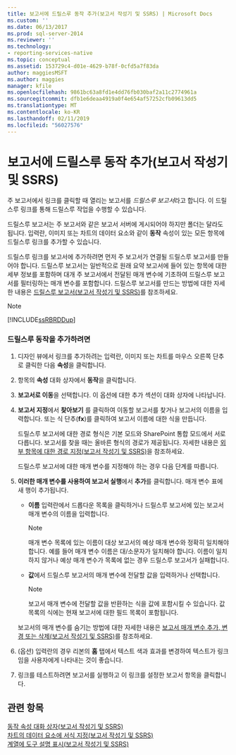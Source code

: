 ```yaml
---
title: 보고서에 드릴스루 동작 추가(보고서 작성기 및 SSRS) | Microsoft Docs
ms.custom: ''
ms.date: 06/13/2017
ms.prod: sql-server-2014
ms.reviewer: ''
ms.technology:
- reporting-services-native
ms.topic: conceptual
ms.assetid: 153729c4-d01e-4629-b78f-0cfd5a7f83da
author: maggiesMSFT
ms.author: maggies
manager: kfile
ms.openlocfilehash: 9861bc63a8fd1e4dd76fb030baf2a11c2774961a
ms.sourcegitcommit: dfb1e6deaa4919a0f4e654af57252cfb09613dd5
ms.translationtype: MT
ms.contentlocale: ko-KR
ms.lasthandoff: 02/11/2019
ms.locfileid: "56027576"
---
```

# <a name="add-a-drillthrough-action-on-a-report-report-builder-and-ssrs"></a>보고서에 드릴스루 동작 추가(보고서 작성기 및 SSRS)
  주 보고서에서 링크를 클릭할 때 열리는 보고서를 *드릴스루 보고서*라고 합니다. 이 드릴스루 링크를 통해 드릴스루 작업을 수행할 수 있습니다.  
  
 드릴스루 보고서는 주 보고서와 같은 보고서 서버에 게시되어야 하지만 폴더는 달라도 됩니다. 입력란, 이미지 또는 차트의 데이터 요소와 같이 **동작** 속성이 있는 모든 항목에 드릴스루 링크를 추가할 수 있습니다.  
  
 드릴스루 링크를 보고서에 추가하려면 먼저 주 보고서가 연결될 드릴스루 보고서를 만들어야 합니다. 드릴스루 보고서는 일반적으로 원래 요약 보고서에 들어 있는 항목에 대한 세부 정보를 포함하며 대개 주 보고서에서 전달된 매개 변수에 기초하여 드릴스루 보고서를 필터링하는 매개 변수를 포함합니다. 드릴스루 보고서를 만드는 방법에 대한 자세한 내용은 [드릴스루 보고서&#40;보고서 작성기 및 SSRS&#41;](drillthrough-reports-report-builder-and-ssrs.md)를 참조하세요.  
  
> [!NOTE]  
>  [!INCLUDE[ssRBRDDup](../../includes/ssrbrddup-md.md)]  
  
### <a name="to-add-a-drillthrough-action"></a>드릴스루 동작을 추가하려면  
  
1.  디자인 뷰에서 링크를 추가하려는 입력란, 이미지 또는 차트를 마우스 오른쪽 단추로 클릭한 다음 **속성**을 클릭합니다.  
  
2.  항목의 **속성** 대화 상자에서 **동작**을 클릭합니다.  
  
3.  **보고서로 이동**을 선택합니다. 이 옵션에 대한 추가 섹션이 대화 상자에 나타납니다.  
  
4.  **보고서 지정**에서 **찾아보기** 를 클릭하여 이동할 보고서를 찾거나 보고서의 이름을 입력합니다. 또는 식 단추(**fx**)를 클릭하여 보고서 이름에 대한 식을 만듭니다.  
  
     드릴스루 보고서에 대한 경로 형식은 기본 모드와 SharePoint 통합 모드에서 서로 다릅니다. 보고서를 찾을 때는 올바른 형식의 경로가 제공됩니다. 자세한 내용은 [외부 항목에 대한 경로 지정&#40;보고서 작성기 및 SSRS&#41;](specifying-paths-to-external-items-report-builder-and-ssrs.md)을 참조하세요.  
  
     드릴스루 보고서에 대한 매개 변수를 지정해야 하는 경우 다음 단계를 따릅니다.  
  
5.  **이러한 매개 변수를 사용하여 보고서 실행**에서 **추가**를 클릭합니다. 매개 변수 표에 새 행이 추가됩니다.  
  
    -   **이름** 입력란에서 드롭다운 목록을 클릭하거나 드릴스루 보고서에 있는 보고서 매개 변수의 이름을 입력합니다.  
  
        > [!NOTE]  
        >  매개 변수 목록에 있는 이름이 대상 보고서의 예상 매개 변수와 정확히 일치해야 합니다. 예를 들어 매개 변수 이름은 대/소문자가 일치해야 합니다. 이름이 일치하지 않거나 예상 매개 변수가 목록에 없는 경우 드릴스루 보고서가 실패합니다.  
  
    -   **값**에서 드릴스루 보고서의 매개 변수에 전달할 값을 입력하거나 선택합니다.  
  
        > [!NOTE]  
        >  보고서 매개 변수에 전달할 값을 반환하는 식을 값에 포함시킬 수 있습니다. 값 목록의 식에는 현재 보고서에 대한 필드 목록이 포함됩니다.  
  
     보고서의 매개 변수를 숨기는 방법에 대한 자세한 내용은 [보고서 매개 변수 추가, 변경 또는 삭제&#40;보고서 작성기 및 SSRS&#41;](add-change-or-delete-a-report-parameter-report-builder-and-ssrs.md)를 참조하세요.  
  
6.  (옵션) 입력란의 경우 리본의 **홈** 탭에서 텍스트 색과 효과를 변경하여 텍스트가 링크임을 사용자에게 나타내는 것이 좋습니다.  
  
7.  링크를 테스트하려면 보고서를 실행하고 이 링크를 설정한 보고서 항목을 클릭합니다.  
  
## <a name="see-also"></a>관련 항목  
 [동작 속성 대화 상자&#40;보고서 작성기 및 SSRS&#41;](../action-properties-dialog-box-report-builder-and-ssrs.md)   
 [차트의 데이터 요소에 서식 지정&#40;보고서 작성기 및 SSRS&#41;](formatting-data-points-on-a-chart-report-builder-and-ssrs.md)   
 [계열에 도구 설명 표시&#40;보고서 작성기 및 SSRS&#41;](show-tooltips-on-a-series-report-builder-and-ssrs.md)  
  
  
